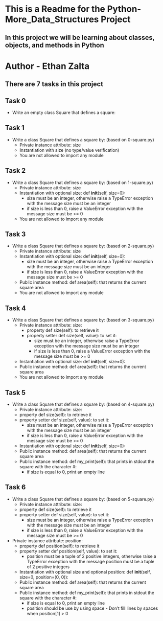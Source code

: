 # This is a Readme for the Python-More_Data_Structures Project
## In this project we will be learning about classes, objects, and methods in Python

# Author - Ethan Zalta

## There are 7 tasks in this project


## **Task 0**
* Write an empty class Square that defines a square:

## **Task 1**
* Write a class Square that defines a square by: (based on 0-square.py)
    * Private instance attribute: size
    * Instantiation with size (no type/value verification)
    * You are not allowed to import any module

## **Task 2**
* Write a class Square that defines a square by: (based on 1-square.py)
    * Private instance attribute: size
    * Instantiation with optional size: def __init__(self, size=0):
        * size must be an integer, otherwise raise a TypeError exception with the message size must be an integer
        * if size is less than 0, raise a ValueError exception with the message size must be >= 0
    * You are not allowed to import any module

## **Task 3**
* Write a class Square that defines a square by: (based on 2-square.py)
    * Private instance attribute: size
    * Instantiation with optional size: def __init__(self, size=0):
        * size must be an integer, otherwise raise a TypeError exception with the message size must be an integer
        * if size is less than 0, raise a ValueError exception with the message size must be >= 0
    * Public instance method: def area(self): that returns the current square area
    * You are not allowed to import any module

## **Task 4**
* Write a class Square that defines a square by: (based on 3-square.py)
    * Private instance attribute: size:
        * property def size(self): to retrieve it
        * property setter def size(self, value): to set it:
            * size must be an integer, otherwise raise a TypeError exception with the message size must be an integer
            * if size is less than 0, raise a ValueError exception with the message size must be >= 0
    * Instantiation with optional size: def __init__(self, size=0):
    * Public instance method: def area(self): that returns the current square area
    * You are not allowed to import any module

## **Task 5**
* Write a class Square that defines a square by: (based on 4-square.py)
    * Private instance attribute: size:
    * property def size(self): to retrieve it
    * property setter def size(self, value): to set it:
        * size must be an integer, otherwise raise a TypeError exception with the message size must be an integer
        * if size is less than 0, raise a ValueError exception with the message size must be >= 0
    * Instantiation with optional size: def __init__(self, size=0):
    * Public instance method: def area(self): that returns the current square area
    * Public instance method: def my_print(self): that prints in stdout the square with the character #:
        * if size is equal to 0, print an empty line

## **Task 6**
* Write a class Square that defines a square by: (based on 5-square.py)
    * Private instance attribute: size:
    * property def size(self): to retrieve it
    * property setter def size(self, value): to set it:
        * size must be an integer, otherwise raise a TypeError exception with the message size must be an integer
        * if size is less than 0, raise a ValueError exception with the message size must be >= 0
* Private instance attribute: position:
    * property def position(self): to retrieve it
    * property setter def position(self, value): to set it:
        * position must be a tuple of 2 positive integers, otherwise raise a TypeError exception with the message position must be a tuple of 2 positive integers
    * Instantiation with optional size and optional position: def __init__(self, size=0, position=(0, 0)):
    * Public instance method: def area(self): that returns the current square area
    * Public instance method: def my_print(self): that prints in stdout the square with the character #:
        * if size is equal to 0, print an empty line
        * position should be use by using space - Don’t fill lines by spaces when position[1] > 0

